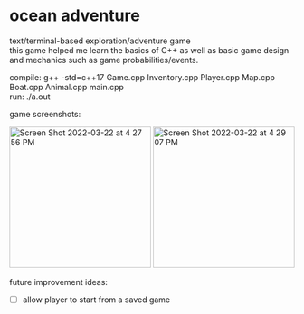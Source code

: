 # ocean adventure

text/terminal-based exploration/adventure game  
this game helped me learn the basics of C++ as well as basic game design and mechanics such as game probabilities/events.

compile: g++ -std=c++17 Game.cpp Inventory.cpp Player.cpp Map.cpp Boat.cpp Animal.cpp main.cpp  
run: ./a.out

game screenshots:  

<img width="250" alt="Screen Shot 2022-03-22 at 4 27 56 PM" src="https://user-images.githubusercontent.com/48075045/159587003-782bfadb-a5ca-42bd-a4bd-f566e9ef387d.png"> 
<img width="250" alt="Screen Shot 2022-03-22 at 4 29 07 PM" src="https://user-images.githubusercontent.com/48075045/159587020-80008611-f6d6-4abe-a2c7-ca1eb2cb6735.png">


future improvement ideas:
- [ ] allow player to start from a saved game

